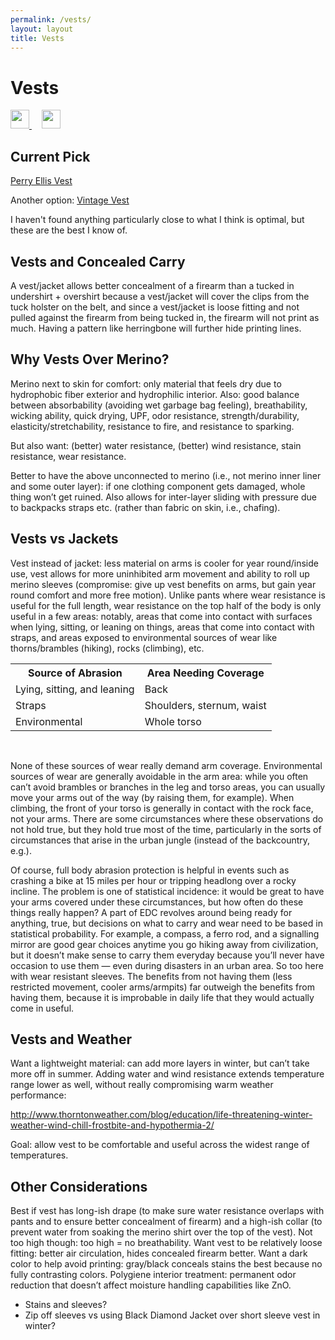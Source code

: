 ```yaml
---
permalink: /vests/
layout: layout
title: Vests
---
```


<div class="center">

   <h1>Vests</h1>
   
   <a href="https://github.com/StevenTammen/steventammen.github.io/edit/master/pages/vests.md" target="_blank">
     <img src="https://steventammen.github.io/assets/images/GitHub.png" height="30" width="30">
   </a> &nbsp; &nbsp;
   
   <a href="http://prose.io/#StevenTammen/steventammen.github.io/edit/master/pages/vests.md" target="_blank">
     <img src="https://steventammen.github.io/assets/images/Prose.png" height="30" width="30">
   </a>
   
</div>

## Current Pick

[Perry Ellis Vest](http://www.ebay.com/itm/122552797379)

Another option: [Vintage Vest](https://www.somelikeitholy.com/lightweight-grey-black-herringbone-four-pocket-waistcoat-p-202.html)

I haven't found anything particularly close to what I think is optimal, but these are the best I know of.

## Vests and Concealed Carry

A vest/jacket allows better concealment of a firearm than a tucked in undershirt + overshirt because a vest/jacket will cover the clips from the tuck holster on the belt, and since a vest/jacket is loose fitting and not pulled against the firearm from being tucked in, the firearm will not print as much. Having a pattern like herringbone will further hide printing lines.

## Why Vests Over Merino?

Merino next to skin for comfort: only material that feels dry due to hydrophobic fiber exterior and hydrophilic interior. Also: good balance between absorbability (avoiding wet garbage bag feeling), breathability, wicking ability, quick drying, UPF, odor resistance, strength/durability, elasticity/stretchability, resistance to fire, and resistance to sparking.

But also want: (better) water resistance, (better) wind resistance, stain resistance, wear resistance.

Better to have the above unconnected to merino (i.e., not merino inner liner and some outer layer): if one clothing component gets damaged, whole thing won’t get ruined. Also allows for inter-layer sliding with pressure due to backpacks straps etc. (rather than fabric on skin, i.e., chafing).

##  Vests vs Jackets

Vest instead of jacket: less material on arms is cooler for year round/inside use, vest allows for more uninhibited arm movement and ability to roll up merino sleeves (compromise: give up vest benefits on arms, but gain year round comfort and more free motion). Unlike pants where wear resistance is useful for the full length, wear resistance on the top half of the body is only useful in a few areas: notably, areas that come into contact with surfaces when lying, sitting, or leaning on things, areas that come into contact with straps, and areas exposed to environmental sources of wear like thorns/brambles (hiking), rocks (climbing), etc.

  <table>
   <tr>
    <th>Source of Abrasion</th>
    <th>Area Needing Coverage</th>
   </tr>
   <tr>
    <td>Lying, sitting, and leaning</td>
    <td>Back</td>
   </tr>
   <tr>
    <td>Straps</td>
    <td>Shoulders, sternum, waist</td>
   </tr>
   <tr>
    <td>Environmental</td>
    <td>Whole torso</td>
   </tr>
  </table>
<br/>

None of these sources of wear really demand arm coverage. Environmental sources of wear are generally avoidable in the arm area: while you often can’t avoid brambles or branches in the leg and torso areas, you can usually move your arms out of the way (by raising them, for example). When climbing, the front of your torso is generally in contact with the rock face, not your arms. There are some circumstances where these observations do not hold true, but they hold true most of the time, particularly in the sorts of circumstances that arise in the urban jungle (instead of the backcountry, e.g.).

Of course, full body abrasion protection is helpful in events such as crashing a bike at 15 miles per hour or tripping headlong over a rocky incline. The problem is one of statistical incidence: it would be great to have your arms covered under these circumstances, but how often do these things really happen? A part of EDC revolves around being ready for anything, true, but decisions on what to carry and wear need to be based in statistical probability. For example, a compass, a ferro rod, and a signalling mirror are good gear choices anytime you go hiking away from civilization, but it doesn’t make sense to carry them everyday because you’ll never have occasion to use them — even during disasters in an urban area. So too here with wear resistant sleeves. The benefits from not having them (less restricted movement, cooler arms/armpits) far outweigh the benefits from having them, because it is improbable in daily life that they would actually come in useful.

## Vests and Weather

Want a lightweight material: can add more layers in winter, but can’t take more off in summer. Adding water and wind resistance extends temperature range lower as well, without really compromising warm weather performance:

http://www.thorntonweather.com/blog/education/life-threatening-winter-weather-wind-chill-frostbite-and-hypothermia-2/

Goal: allow vest to be comfortable and useful across the widest range of temperatures.

## Other Considerations

Best if vest has long-ish drape (to make sure water resistance overlaps with pants and to ensure better concealment of firearm) and a high-ish collar (to prevent water from soaking the merino shirt over the top of the vest). Not too high though: too high = no breathability. Want vest to be relatively loose fitting: better air circulation, hides concealed firearm better. Want a dark color to help avoid printing: gray/black conceals stains the best because no fully contrasting colors. Polygiene interior treatment: permanent odor reduction that doesn’t affect moisture handling capabilities like ZnO.

- Stains and sleeves?
- Zip off sleeves vs using Black Diamond Jacket over short sleeve vest in winter?
